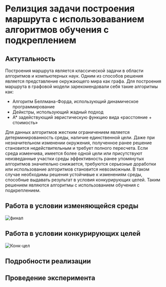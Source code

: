 # Релизция задачи построения маршрута с использоваванием алгоритмов обучения с подкреплением

## Актутальность
Построения маршрута является классической задачи в области алгоритмов и компьютерных наук. 
Одним из способов решения является представление окружающего мира как графа. Для построения маршрута в графовой модели зарекомендовали себя такие алгоритмы как:
- Алгоритм Беллмана-Форда, использующий динамическое программирование
- Дейкстры, использующий жадный подход
- А* задействующий эвристическую функцию вида «расстояние + стоимость»

Для данных алгоритмов жестким ограничением является детерминированность среды, наличие единственной цели. Даже при незначительном изменении окружения, полученное ранее решение становится недействительным и требует полного пересчета. Если среда изменчива, имеется более одной цели или присутствуют неизведанные участки среды эффективность ранее упомянутых алгоритмов значительно снижается, требуются серьезные доработки или использование алгоритмов становится невозможным. В таком случае необходимы решения устойчивые к изменениям среды, способные выдавать результат в условия конкурирующих целей. Таким решением являются алгоритмы с использованием обучения с подкреплением.

## Работа в условии изменяющейся среды
![финал](https://github.com/maksimyss2000/Reinforsment_Learning_route_planing/assets/60465175/bedbe501-28c9-4e68-862f-10a46815e17a)

## Работа в условии конкурирующих целей 
![Конк-цел](https://github.com/maksimyss2000/Reinforsment_Learning_route_planing/assets/60465175/60dc24d6-6461-481d-83a5-8f3af67a8350)

## Подробности реализации 
## Проведение эксперимента 
